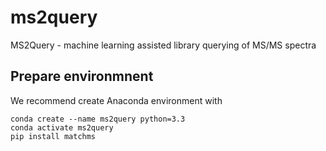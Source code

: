 # ms2query
MS2Query - machine learning assisted library querying of MS/MS spectra

## Prepare environmnent
We recommend create Anaconda environment with

```
conda create --name ms2query python=3.3
conda activate ms2query
pip install matchms
```
  
